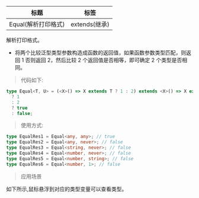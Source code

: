 | 标题                | 标签          |
| ------------------- | ------------- |
| Equal(解析打印格式) | extends(继承) |

解析打印格式。

- 将两个比较泛型类型参数构造成函数的返回值，如果函数参数类型匹配，则返回 1 否则返回 2，然后比较 2 个返回值是否相等，即可确定 2 个类型是否相同。

> 代码如下:

```ts
type Equal<T, U> = (<X>() => X extends T ? 1 : 2) extends <X>() => X extends U
  ? 1
  : 2
  ? true
  : false;
```

> 使用方式:

```ts
type EqualRes1 = Equal<any, any>; // true
type EqualRes2 = Equal<any, never>; // false
type EqualRes3 = Equal<string, never>; // false
type EqualRes4 = Equal<number, never>; // false
type EqualRes5 = Equal<number, string>; // false
type EqualRes6 = Equal<number, 1>; // false
```

> 应用场景

如下所示,鼠标悬浮到对应的类型变量可以查看类型。

<div class="code-editor" data-url="codes/typescript/demo/Equal.ts" data-language="typescript"></div>

